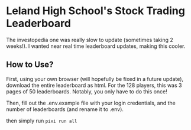 # Leland High School's Stock Trading Leaderboard
The investopedia one was really slow to update (sometimes taking 2 weeks!). I wanted near real time leaderboard updates, making this cooler.


## How to Use?
First, using your own browser (will hopefully be fixed in a future update), download the entire leaderboard as html. For the 128 players, this was 3 pages of 50 leaderboards. Notably, you only have to do this once!

Then, fill out the .env.example file with your login credentials, and the number of leaderboards (and rename it to .env).

then simply run `pixi run all`
